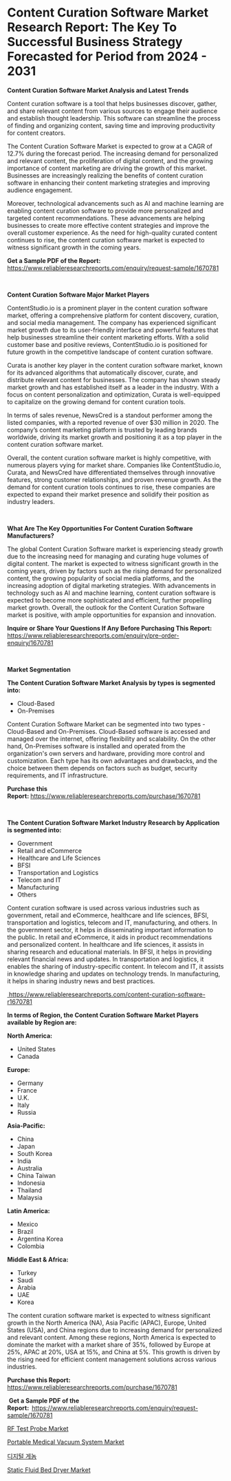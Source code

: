 <p><h1>Content Curation Software Market Research Report: The Key To Successful Business Strategy Forecasted for Period from 2024 - 2031</h1></p><p><strong>Content Curation Software Market Analysis and Latest Trends</strong></p>
<p><p>Content curation software is a tool that helps businesses discover, gather, and share relevant content from various sources to engage their audience and establish thought leadership. This software can streamline the process of finding and organizing content, saving time and improving productivity for content creators.</p><p>The Content Curation Software Market is expected to grow at a CAGR of 12.7% during the forecast period. The increasing demand for personalized and relevant content, the proliferation of digital content, and the growing importance of content marketing are driving the growth of this market. Businesses are increasingly realizing the benefits of content curation software in enhancing their content marketing strategies and improving audience engagement.</p><p>Moreover, technological advancements such as AI and machine learning are enabling content curation software to provide more personalized and targeted content recommendations. These advancements are helping businesses to create more effective content strategies and improve the overall customer experience. As the need for high-quality curated content continues to rise, the content curation software market is expected to witness significant growth in the coming years.</p></p>
<p><strong>Get a Sample PDF of the Report:&nbsp;</strong> <a href="https://www.reliableresearchreports.com/enquiry/request-sample/1670781">https://www.reliableresearchreports.com/enquiry/request-sample/1670781</a></p>
<p>&nbsp;</p>
<p><strong>Content Curation Software Major Market Players</strong></p>
<p><p>ContentStudio.io is a prominent player in the content curation software market, offering a comprehensive platform for content discovery, curation, and social media management. The company has experienced significant market growth due to its user-friendly interface and powerful features that help businesses streamline their content marketing efforts. With a solid customer base and positive reviews, ContentStudio.io is positioned for future growth in the competitive landscape of content curation software.</p><p>Curata is another key player in the content curation software market, known for its advanced algorithms that automatically discover, curate, and distribute relevant content for businesses. The company has shown steady market growth and has established itself as a leader in the industry. With a focus on content personalization and optimization, Curata is well-equipped to capitalize on the growing demand for content curation tools.</p><p>In terms of sales revenue, NewsCred is a standout performer among the listed companies, with a reported revenue of over $30 million in 2020. The company’s content marketing platform is trusted by leading brands worldwide, driving its market growth and positioning it as a top player in the content curation software market.</p><p>Overall, the content curation software market is highly competitive, with numerous players vying for market share. Companies like ContentStudio.io, Curata, and NewsCred have differentiated themselves through innovative features, strong customer relationships, and proven revenue growth. As the demand for content curation tools continues to rise, these companies are expected to expand their market presence and solidify their position as industry leaders.</p></p>
<p>&nbsp;</p>
<p><strong>What Are The Key Opportunities For Content Curation Software Manufacturers?</strong></p>
<p><p>The global Content Curation Software market is experiencing steady growth due to the increasing need for managing and curating huge volumes of digital content. The market is expected to witness significant growth in the coming years, driven by factors such as the rising demand for personalized content, the growing popularity of social media platforms, and the increasing adoption of digital marketing strategies. With advancements in technology such as AI and machine learning, content curation software is expected to become more sophisticated and efficient, further propelling market growth. Overall, the outlook for the Content Curation Software market is positive, with ample opportunities for expansion and innovation.</p></p>
<p><strong>Inquire or Share Your Questions If Any Before Purchasing This Report:</strong> <a href="https://www.reliableresearchreports.com/enquiry/pre-order-enquiry/1670781">https://www.reliableresearchreports.com/enquiry/pre-order-enquiry/1670781</a></p>
<p>&nbsp;</p>
<p><strong>Market Segmentation</strong></p>
<p><strong>The Content Curation Software Market Analysis by types is segmented into:</strong></p>
<p><ul><li>Cloud-Based</li><li>On-Premises</li></ul></p>
<p><p>Content Curation Software Market can be segmented into two types - Cloud-Based and On-Premises. Cloud-Based software is accessed and managed over the internet, offering flexibility and scalability. On the other hand, On-Premises software is installed and operated from the organization's own servers and hardware, providing more control and customization. Each type has its own advantages and drawbacks, and the choice between them depends on factors such as budget, security requirements, and IT infrastructure.</p></p>
<p><strong>Purchase this Report:&nbsp;</strong><a href="https://www.reliableresearchreports.com/purchase/1670781">https://www.reliableresearchreports.com/purchase/1670781</a></p>
<p>&nbsp;</p>
<p><strong>The Content Curation Software Market Industry Research by Application is segmented into:</strong></p>
<p><ul><li>Government</li><li>Retail and eCommerce</li><li>Healthcare and Life Sciences</li><li>BFSI</li><li>Transportation and Logistics</li><li>Telecom and IT</li><li>Manufacturing</li><li>Others</li></ul></p>
<p><p>Content curation software is used across various industries such as government, retail and eCommerce, healthcare and life sciences, BFSI, transportation and logistics, telecom and IT, manufacturing, and others. In the government sector, it helps in disseminating important information to the public. In retail and eCommerce, it aids in product recommendations and personalized content. In healthcare and life sciences, it assists in sharing research and educational materials. In BFSI, it helps in providing relevant financial news and updates. In transportation and logistics, it enables the sharing of industry-specific content. In telecom and IT, it assists in knowledge sharing and updates on technology trends. In manufacturing, it helps in sharing industry news and best practices.</p></p>
<p><a href="https://www.reliableresearchreports.com/content-curation-software-r1670781">&nbsp;https://www.reliableresearchreports.com/content-curation-software-r1670781</a></p>
<p><strong>In terms of Region, the Content Curation Software Market Players available by Region are:</strong></p>
<p>
    <p> <strong> North America: </strong>
        <ul>
            <li>United States</li>
            <li>Canada</li>
        </ul>
        </p> 
    <p> <strong> Europe: </strong>
        <ul>
            <li>Germany</li>
            <li>France</li>
            <li>U.K.</li>
            <li>Italy</li>
            <li>Russia</li>
        </ul>
        </p> 
    <p> <strong> Asia-Pacific: </strong>
        <ul>
            <li>China</li>
            <li>Japan</li>
            <li>South Korea</li>
            <li>India</li>
            <li>Australia</li>
            <li>China Taiwan</li>
            <li>Indonesia</li>
            <li>Thailand</li>
            <li>Malaysia</li>
        </ul>
        </p> 
    <p> <strong> Latin America: </strong>
        <ul>
            <li>Mexico</li>
            <li>Brazil</li>
            <li>Argentina Korea</li>
            <li>Colombia</li>
        </ul>
        </p> 
    <p> <strong> Middle East & Africa: </strong>
        <ul>
            <li>Turkey</li>
            <li>Saudi</li>
            <li>Arabia</li>
            <li>UAE</li>
            <li>Korea</li>
        </ul>
    </p>
    </p>
<p><p>The content curation software market is expected to witness significant growth in the North America (NA), Asia Pacific (APAC), Europe, United States (USA), and China regions due to increasing demand for personalized and relevant content. Among these regions, North America is expected to dominate the market with a market share of 35%, followed by Europe at 25%, APAC at 20%, USA at 15%, and China at 5%. This growth is driven by the rising need for efficient content management solutions across various industries.</p></p>
<p><strong>Purchase this Report: </strong><a href="https://www.reliableresearchreports.com/purchase/1670781">https://www.reliableresearchreports.com/purchase/1670781</a></p>
<p>&nbsp;<strong>Get a Sample PDF of the Report:&nbsp;&nbsp;</strong><a href="https://www.reliableresearchreports.com/enquiry/request-sample/1670781">https://www.reliableresearchreports.com/enquiry/request-sample/1670781</a></p>
<p><strong></strong></p>
<p><p><a href="https://www.linkedin.com/pulse/global-rf-test-probe-market-sector-types-applications-player-7dfue?trackingId=b5RPlmvRGGqMvquy52t1BQ%3D%3D">RF Test Probe Market</a></p><p><a href="https://github.com/mharielmesa/Market-Research-Report-List-4/blob/main/portable-medical-vacuum-system-market.md">Portable Medical Vacuum System Market</a></p><p><a href="https://github.com/hxzi07639916/Market-Research-Report-List-3/blob/main/1990277185033.md">디지털 게놈</a></p><p><a href="https://www.linkedin.com/pulse/comprehensive-analysis-global-static-fluid-bed-dryer-market-v3zpe?trackingId=WApyXfpjSjJlbM5p4i2EQA%3D%3D">Static Fluid Bed Dryer Market</a></p></p>
